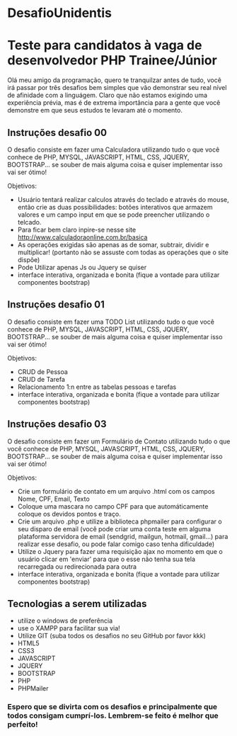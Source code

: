# DesafioUnidentis
# Teste para candidatos à vaga de desenvolvedor PHP Trainee/Júnior
Olá meu amigo da programação, quero te tranquilzar antes de tudo, você irá passar por três desafios bem simples que vão demonstrar seu real nível de afinidade com a linguágem. Claro que não estamos exigindo uma experiência prévia, mas é de extrema importância para a gente que você demonstre em que seus estudos te levaram até o momento.

## Instruções desafio 00
O desafio consiste em fazer uma Calculadora utilizando tudo o que você conhece de PHP, MYSQL, JAVASCRIPT, HTML, CSS, JQUERY, BOOTSTRAP... se souber de mais alguma coisa e quiser implementar isso vai ser ótimo!

Objetivos:
- Usuário tentará realizar calculos através do teclado e através do mouse, então crie as duas possibilidades: botões interativos que armazem valores e um campo input em que se pode preencher utilizando o telcado.
- Para ficar bem claro inpire-se nesse site http://www.calculadoraonline.com.br/basica
- As operações exigidas são apenas as de somar, subtrair, dividir e multiplicar! (portanto não se assuste com todas as operações que o site dispõe)
- Pode Utilizar apenas Js ou Jquery se quiser
- interface interativa, organizada e bonita (fique a vontade para utilizar componentes bootstrap)

## Instruções desafio 01
O desafio consiste em fazer uma TODO List utilizando tudo o que você conhece de PHP, MYSQL, JAVASCRIPT, HTML, CSS, JQUERY, BOOTSTRAP... se souber de mais alguma coisa e quiser implementar isso vai ser ótimo!

Objetivos:
- CRUD de Pessoa
- CRUD de Tarefa
- Relacionamento 1:n entre as tabelas pessoas e tarefas
- interface interativa, organizada e bonita (fique a vontade para utilizar componentes bootstrap)

## Instruções desafio 03
O desafio consiste em fazer um Formulário de Contato utilizando tudo o que você conhece de PHP, MYSQL, JAVASCRIPT, HTML, CSS, JQUERY, BOOTSTRAP... se souber de mais alguma coisa e quiser implementar isso vai ser ótimo!

Objetivos:
- Crie um formulário de contato em um arquivo .html com os campos Nome, CPF, Email, Texto
- Coloque uma mascara no campo CPF para que automáticamente coloque os devidos pontos e traço.
- Crie um arquivo .php e utilize a biblioteca phpmailer para configurar o seu disparo de email (você pode criar uma conta teste em alguma plataforma servidora de email (sendgrid, mailgun, hotmail, gmail...) para realizar esse desafio, ou pode falar comigo caso tenha dificuldade)
- Utilize o Jquery para fazer uma requisição ajax no momento em que o usuário clicar em 'enviar' para que o esse não tenha sua tela recarregada ou redirecionada para outra
- interface interativa, organizada e bonita (fique a vontade para utilizar componentes bootstrap)


## Tecnologias a serem utilizadas
- utilize o windows de preferência
- use o XAMPP para facilitar sua via!
- Utilize GIT (suba todos os desafios no seu GitHub por favor kkk)
- HTML5
- CSS3
- JAVASCRIPT
- JQUERY
- BOOTSTRAP
- PHP
- PHPMailer

### Espero que se divirta com os desafios e principalmente que todos consigam cumprí-los. Lembrem-se feito é melhor que perfeito!
